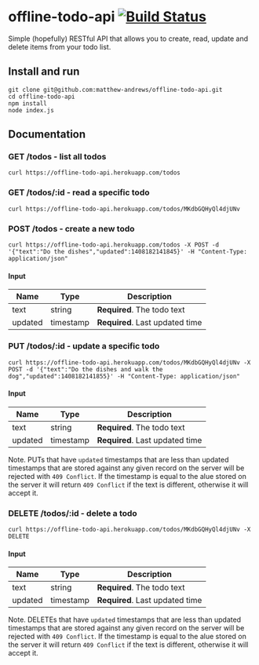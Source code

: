 # offline-todo-api [![Build Status](https://travis-ci.org/matthew-andrews/offline-todo-api.svg?branch=master)](https://travis-ci.org/matthew-andrews/offline-todo-api)

Simple (hopefully) RESTful API that allows you to create, read, update and delete items from your todo list.

## Install and run

```
git clone git@github.com:matthew-andrews/offline-todo-api.git
cd offline-todo-api
npm install
node index.js
```

## Documentation

### GET /todos - list all todos

```
curl https://offline-todo-api.herokuapp.com/todos
```

### GET /todos/:id - read a specific todo

```
curl https://offline-todo-api.herokuapp.com/todos/MKdbGQHyQl4djUNv
```

### POST /todos - create a new todo

```
curl https://offline-todo-api.herokuapp.com/todos -X POST -d '{"text":"Do the dishes","updated":1408182141845}' -H "Content-Type: application/json"
```

#### Input

Name    | Type      | Description
------- | --------- | -------------------------------
text    | string    | **Required**. The todo text
updated | timestamp | **Required**. Last updated time

### PUT /todos/:id - update a specific todo

```
curl https://offline-todo-api.herokuapp.com/todos/MKdbGQHyQl4djUNv -X POST -d '{"text":"Do the dishes and walk the dog","updated":1408182141855}' -H "Content-Type: application/json"
```

#### Input

Name    | Type      | Description
------- | --------- | -------------------------------
text    | string    | **Required**. The todo text
updated | timestamp | **Required**. Last updated time

Note. PUTs that have `updated` timestamps that are less than updated timestamps that are stored against any given record on the server will be rejected with `409 Conflict`.  If the timestamp is equal to the alue stored on the server it will return `409 Conflict` if the text is different, otherwise it will accept it.

### DELETE /todos/:id - delete a todo

```
curl https://offline-todo-api.herokuapp.com/todos/MKdbGQHyQl4djUNv -X DELETE
```

#### Input

Name    | Type      | Description
------- | --------- | -------------------------------
text    | string    | **Required**. The todo text
updated | timestamp | **Required**. Last updated time

Note. DELETEs that have `updated` timestamps that are less than updated timestamps that are stored against any given record on the server will be rejected with `409 Conflict`.  If the timestamp is equal to the alue stored on the server it will return `409 Conflict` if the text is different, otherwise it will accept it.
